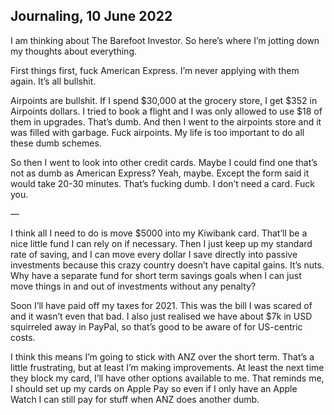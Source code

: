 ## Journaling, 10 June 2022

I am thinking about The Barefoot Investor. So here’s where I’m jotting down my thoughts about everything.

First things first, fuck American Express. I’m never applying with them again. It’s all bullshit.

Airpoints are bullshit. If I spend $30,000 at the grocery store, I get $352 in Airpoints dollars. I tried to book a flight and I was only allowed to use $18 of them in upgrades. That’s dumb. And then I went to the airpoints store and it was filled with garbage. Fuck airpoints. My life is too important to do all these dumb schemes.

So then I went to look into other credit cards. Maybe I could find one that’s not as dumb as American Express? Yeah, maybe. Except the form said it would take 20-30 minutes. That’s fucking dumb. I don’t need a card. Fuck you.

—

I think all I need to do is move $5000 into my Kiwibank card. That’ll be a nice little fund I can rely on if necessary. Then I just keep up my standard rate of saving, and I can move every dollar I save directly into passive investments because this crazy country doesn’t have capital gains. It’s nuts. Why have a separate fund for short term savings goals when I can just move things in and out of investments without any penalty?

Soon I’ll have paid off my taxes for 2021. This was the bill I was scared of and it wasn’t even that bad. I also just realised we have about $7k in USD squirreled away in PayPal, so that’s good to be aware of for US-centric costs.

I think this means I’m going to stick with ANZ over the short term. That’s a little frustrating, but at least I’m making improvements. At least the next time they block my card, I’ll have other options available to me. That reminds me, I should set up my cards on Apple Pay so even if I only have an Apple Watch I can still pay for stuff when ANZ does another dumb.



